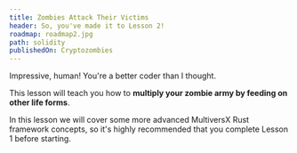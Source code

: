 ```yaml
---
title: Zombies Attack Their Victims
header: So, you've made it to Lesson 2!
roadmap: roadmap2.jpg
path: solidity
publishedOn: Cryptozombies
---
```


Impressive, human! You're a better coder than I thought.

This lesson will teach you how to **multiply your zombie army by feeding on other life forms**.

In this lesson we will cover some more advanced MultiversX Rust framework concepts, so it's highly
recommended that you complete Lesson 1 before starting.
